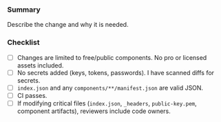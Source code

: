 ### Summary

Describe the change and why it is needed.

### Checklist

- [ ] Changes are limited to free/public components. No pro or licensed assets included.
- [ ] No secrets added (keys, tokens, passwords). I have scanned diffs for secrets.
- [ ] `index.json` and any `components/**/manifest.json` are valid JSON.
- [ ] CI passes.
- [ ] If modifying critical files (`index.json`, `_headers`, `public-key.pem`, component artifacts), reviewers include code owners.
